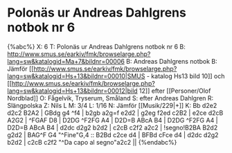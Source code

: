 # Polonäs ur Andreas Dahlgrens notbok nr 6

{%abc%}
X: 6
T: Polonäs ur Andreas Dahlgrens notbok nr 6
B: http://www.smus.se/earkiv/fmk/browselarge.php?lang=sw&katalogid=Ma+7&bildnr=00006
B: Andreas Dahlgrens notbok
B: Jämför [[http://www.smus.se/earkiv/fmk/browselarge.php?lang=sw&katalogid=Hs+13&bildnr=00010|SMUS - katalog Hs13 bild 10]] och [[http://www.smus.se/earkiv/fmk/browselarge.php?lang=sw&katalogid=Hs+13&bildnr=00012|bild 12]] efter [[Personer/Olof Nordblad]]
O: Fågelvik, Tryserum, Småland
S: efter Andreas Dahlgren
R: Slängpolska
Z: Nils L
M: 3/4
L: 1/16
N: Jämför [[Musik/229|+]]
K: Bb
d2e2 d2c2 B2A2 | GBdg g4 ^f4 | b2gb a2g=f e2d2 | g2eg f2ed c2B2 |
e2ce d2cB A2G2 | ^FGAF D8 | D2DG ^F2FG A4 | D2D=B ABcA B4 |
D2DG ^F2FG A4 | D2D=B ABcA B4 | d2dc d2g2 b2d2 | c2cB c2f2 a2c2 |
!segno!B2BA B2d2 g2d2 | BAG^F G4 "^Fine"G,4 :: B2Bd c2ce d4 | BFBd cFce d4 |
d2dc d2g2 b2d2 | c2cB c2f2 "^Da capo al segno"a2c2 ||
{%endabc%}

